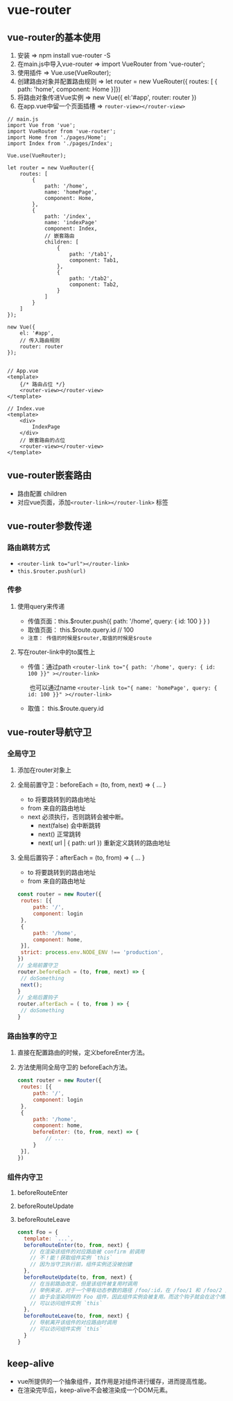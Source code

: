 # vue-router

## vue-router的基本使用

1. 安装  =>  npm install vue-router -S
2. 在main.js中导入vue-router   =>  import VueRouter from 'vue-router';
3. 使用插件   =>  Vue.use(VueRouter);
4. 创建路由对象并配置路由规则  =>  let router = new VueRouter({ routes: [ { path: 'home', component: Home }]})
5. 将路由对象传进Vue实例  => new Vue({ el:'#app', router: router })
6. 在app.vue中留一个页面插槽   => `router-view></router-view>`

```vue
// main.js
import Vue from 'vue';
import VueRouter from 'vue-router';
import Home from './pages/Home';
import Index from './pages/Index';

Vue.use(VueRouter);

let router = new VueRouter({
    routes: [
        {
            path: '/home',
            name: 'homePage',
            component: Home,
        },
        {
            path: '/index',
            name: 'indexPage'
            component: Index,
            // 嵌套路由
            children: [
            	{
                    path: '/tab1',
                    component: Tab1,
                },
        		{
                    path: '/tab2',
                    component: Tab2,
                }
            ]
        }
    ]
});

new Vue({
    el: '#app',
    // 传入路由规则
    router: router
});


// App.vue
<template>
    {/* 路由占位 */}
    <router-view></router-view>
</template>

// Index.vue
<template>
	<div>
        IndexPage
    </div>
	// 嵌套路由的占位
	<router-view></router-view>
</template>
```

## vue-router嵌套路由

+ 路由配置 children
+ 对应vue页面，添加`<router-link></router-link>` 标签

## vue-router参数传递

### 路由跳转方式

+ `<router-link to="url"></router-link>`
+ `this.$router.push(url)`

### 传参

1. 使用query来传递

   + 传值页面：this.$router.push({ path: '/home', query: {  id: 100 } } )
   + 取值页面： this.$route.query.id    // 100
   + `注意： 传值的时候是$router,取值的时候是$route`

2. 写在router-link中的to属性上

   + 传值：通过path `<router-link to="{ path: '/home', query: { id: 100 }}" ></router-link>`

     ​			也可以通过name  `<router-link to="{ name: 'homePage', query: { id: 100 }}" ></router-link>`

   + 取值： this.$route.query.id

## vue-router导航守卫

### 全局守卫

1. 添加在router对象上

2. 全局前置守卫：beforeEach = (to, from, next) => { ... }

   + to  将要跳转到的路由地址
   + from 来自的路由地址
   + next 必须执行，否则跳转会被中断。
     + next(false)  会中断跳转
     + next()  正常跳转
     + next( url | { path: url })  重新定义跳转的路由地址

3. 全局后置钩子：afterEach = (to, from) => { ... }

   + to  将要跳转到的路由地址
   + from 来自的路由地址

   ```javascript
   const router = new Router({
   	routes: [{
   		path: '/',
   		component: login
   	},
   	{
   		path: '/home',
   		component: home,
   	}],
   	strict: process.env.NODE_ENV !== 'production',
   })
   // 全局前置守卫
   router.beforeEach = (to, from, next) => {
   	// doSomething
   	next();
   }
   // 全局后置钩子
   router.afterEach = ( to, from ) => {
   	// doSomething
   }
   ```

   

### 路由独享的守卫

1. 直接在配置路由的时候，定义beforeEnter方法。

2. 方法使用同全局守卫的 beforeEach方法。

   ```javascript
   const router = new Router({
   	routes: [{
   		path: '/',
   		component: login
   	},
   	{
   		path: '/home',
   		component: home,
   		beforeEnter: (to, from, next) => {
   			// ...
   		}
   	}],
   })
   ```

### 组件内守卫

1. beforeRouteEnter

2. beforeRouteUpdate

3. beforeRouteLeave

   ```javascript
   const Foo = {
     template: `...`,
     beforeRouteEnter(to, from, next) {
       // 在渲染该组件的对应路由被 confirm 前调用
       // 不！能！获取组件实例 `this`
       // 因为当守卫执行前，组件实例还没被创建
     },
     beforeRouteUpdate(to, from, next) {
       // 在当前路由改变，但是该组件被复用时调用
       // 举例来说，对于一个带有动态参数的路径 /foo/:id，在 /foo/1 和 /foo/2 之间跳转的时候，
       // 由于会渲染同样的 Foo 组件，因此组件实例会被复用。而这个钩子就会在这个情况下被调用。
       // 可以访问组件实例 `this`
     },
     beforeRouteLeave(to, from, next) {
       // 导航离开该组件的对应路由时调用
       // 可以访问组件实例 `this`
     }
   }
   ```

   

## keep-alive

+ vue所提供的一个抽象组件，其作用是对组件进行缓存，进而提高性能。
+ 在渲染完毕后，keep-alive不会被渲染成一个DOM元素。


